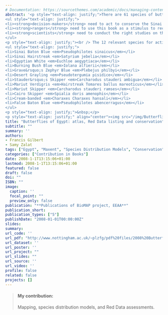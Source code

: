 ```yaml
---
# Documentation: https://sourcethemes.com/academic/docs/managing-content/
abstract: '<p style="text-align: justify;">There are 61 species of butterfly recorded from Egypt, two of them each with two subspecies recorded, making 63 named taxa in total.<br /><br /> Two species are endemic to Egypt. The Sinai Baton Blue <em>Pseudophilotes sinaicus</em> is considered to be Critically Endangered under the joint threats of global warming, overgrazing and over-collection of medicinal plants. Action is needed to support Bedouin initiatives to limit grazing, and to solve the problem of over-collection for medicinal purposes. The population of the other endemic, the Sinai Hairstreak <em>Satyrium jebelia</em>, must also be very small, and urgently needs reliable assessment &ndash; it is probably also Critically Endangered but is here categorized as Data Deficient.<br /><br /> Three subspecies are also endemic to Egypt, but two of them (the Mariut Skipper <em>Carcharodus stauderi ramses</em> and the Mariut Verdigris Hairstreak <em>Tomares ballus mareoticus</em>) are now probably extinct. They were only recorded from the Mariut region and further west along the Mediterranean coast, and have not been seen for about a century. The remaining endemic subspecies (the Cairo Skipper <em>Spialia doris amenophis</em>) needs an assessment of its conservation requirements.<br /><br /> A fourth possible near-endemic subspecies, the Libyan False Baton Blue <em>Pseudophilotes abencerragus coloniarum</em> (if confirmed as a good subspecies) from the north coast is also probably extinct.<br /><br /> There are three main hotspots of butterfly diversity in Egypt: the southern Sinai mountains, Gebel Elba and the Mariut region near Alexandria. The first two are well covered by the Protected Area system (St Katherine PA and Gebel Elba PA respectively); the third has probably been destroyed by the rampant building programme west of Alexandria, and with it the endemic subspecies noted above.<br /><br /> A possible hotspot identified around Cairo and further east is probably an artefact of recording effort. Subsidiary hotspots are also apparent. Those of Siwa and the Qattara Depression are very under-recorded and it is hard to know without further fieldwork whether this prediction will be borne out. In the mountains behind Wadi Gemal are small mountain areas predicted to have reasonable numbers of butterflies: fortunately this is contained within the Wadi Gemal PA, but it too needs fieldwork to test the prediction. More recording effort is badly needed to clarify the status of Egyptian butterflies, especially those that are possibly extinct.<br /><br /> This assessment provides an agenda for action by decision-makers, rangers and scientists:</p>
<ul style="text-align: justify;">
<li><strong>decision-makers</strong> need to act to conserve the Sinai Baton Blue in the ways detailed below, and to fund the studies of the species named below so as to determine their needs;</li>
<li><strong>rangers</strong> need to use this book as a stimulus to record the butterflies of their Protected Area in much greater detail than in the past; in the relevant PAs they should conduct population studies to provide the data needed to assess the specified species; they should concentrate effort on the species listed below;</li>
<li><strong>scientists</strong> need to conduct the right studies on the right species in the right way, so as to identify the critical population status and ecological attributes that will enable effective conservation measures to be taken. James (2006a-f) has made a marvellous start with the Sinai Baton Blue, showing how these should be done. Special attention needs to be paid to recording butterflies from the Delta.</li>
</ul>
<p style="text-align: justify;"><br /> The 12 relevant species for action are:</p>
<ul style="text-align: justify;">
<li>Sinai Baton Blue <em>Pseudophilotes sinaicus</em></li>
<li>Sinai Hairstreak <em>Satyrium jebelia</em></li>
<li>Egyptian White <em>Euchloe aegyptiaca</em></li>
<li>Burning Bush Blue <em>Iolana alfierii</em></li>
<li>Grave&rsquo;s Zephyr Blue <em>Plebejus philbyi</em></li>
<li>Desert Grayling <em>Pseudotergumia pisidice</em></li>
<li>Stauder&rsquo;s Skipper <em>Carcharodus stauderi ambigua</em></li>
<li>Mariut Verdigris <em>Hairstreak Tomares ballus mareoticus</em></li>
<li>Mariut Skipper <em>Carcharodus stauderi ramses</em></li>
<li>Cairo Skipper <em>Spialia doris amenophis</em></li>
<li>Cream-banded <em>Charaxes Charaxes hansali</em></li>
<li>False Baton Blue <em>Pseudophilotes abencerragus</em></li>
</ul>
<p style="text-align: justify;">&nbsp;</p>
<p style="text-align: justify;" align="center"><img src="/img/Butterflies_2008.jpg" width="6000" height="390" /></p>'
title: "Butterflies of Egypt: atlas, Red Data listing and conservation"
subtitle: ""
summary: ''
authors:
- Francis Gilbert
- Samy Zalat
tags: ["Egypt", "Maxent", "Species Distribution Models", "Conservation", "Butterflies", "Open-access"]
categories: ["Contribution in Books"]
date: 2008-1-1T13:15:06+01:00
lastmod: 2008-1-1T13:15:06+01:00
featured: false
draft: false
doi: ""
ISBN: ""
image:
  caption: ''
  focal_point: ""
  preview_only: false
publication: "**Publications of BioMAP project, EEAA**"
publication_short:
publication_types: ["5"]
publishDate: "2008-01-01T00:00:00Z"
slides:
summary:
url_code: ''
url_pdf: "http://www.nottingham.ac.uk/~plzfg/pdf%20files/2008%20Butterflies.pdf"
url_dataset: ''
url_poster: ''
url_project: ""
url_slides: ""
url_source: ''
url_video: ''
profile: false
related: false
projects: []
---
```

> #### **My contribution:**
> Mapping, species distribution models, and Red Data assessments.
